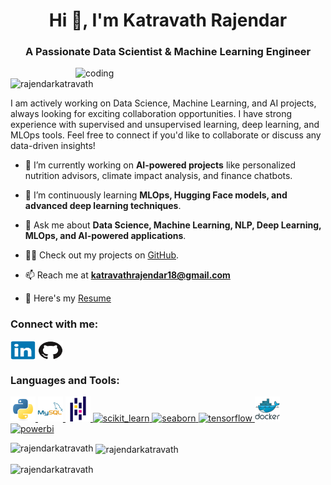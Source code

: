 <h1 align="center">Hi 👋, I'm Katravath Rajendar</h1>
<h3 align="center">A Passionate Data Scientist & Machine Learning Engineer</h3>

<img align="right" alt="coding" width="400" src="https://outlane.co/now/new-shot-programmer.gif">

<p align="left"> <img src="https://komarev.com/ghpvc/?username=rajendarkatravath&label=Profile%20views&color=0e75b6&style=flat" alt="rajendarkatravath" /> </p>

I am actively working on Data Science, Machine Learning, and AI projects, always looking for exciting collaboration opportunities. I have strong experience with supervised and unsupervised learning, deep learning, and MLOps tools. Feel free to connect if you'd like to collaborate or discuss any data-driven insights!

- 🔭 I’m currently working on **AI-powered projects** like personalized nutrition advisors, climate impact analysis, and finance chatbots.

- 🌱 I’m continuously learning **MLOps, Hugging Face models, and advanced deep learning techniques**.

- 💬 Ask me about **Data Science, Machine Learning, NLP, Deep Learning, MLOps, and AI-powered applications**.

- 👨‍💻 Check out my projects on [GitHub](https://github.com/Rajendarkatravath).

- 📫 Reach me at **katravathrajendar18@gmail.com**

- 📄 Here's my [Resume](https://www.linkedin.com/in/rajendar-katravath-461b39216)

<h3 align="left">Connect with me:</h3>
<p align="left">
  <a href="https://linkedin.com/in/katravathrajendar" target="_blank"><img align="center" src="https://raw.githubusercontent.com/devicons/devicon/master/icons/linkedin/linkedin-original.svg" alt="linkedin" height="30" width="40" /></a>
  <a href="https://github.com/Sarkhan2003" target="_blank"><img align="center" src="https://raw.githubusercontent.com/devicons/devicon/master/icons/github/github-original.svg" alt="github" height="30" width="40" /></a>
</p>

<h3 align="left">Languages and Tools:</h3>
<p align="left">
  <a href="https://www.python.org" target="_blank" rel="noreferrer"> <img src="https://raw.githubusercontent.com/devicons/devicon/master/icons/python/python-original.svg" alt="python" width="40" height="40"/> </a>
  <a href="https://www.mysql.com/" target="_blank" rel="noreferrer"> <img src="https://raw.githubusercontent.com/devicons/devicon/master/icons/mysql/mysql-original-wordmark.svg" alt="mysql" width="40" height="40"/> </a>
  <a href="https://pandas.pydata.org/" target="_blank" rel="noreferrer"> <img src="https://raw.githubusercontent.com/devicons/devicon/2ae2a900d2f041da66e950e4d48052658d850630/icons/pandas/pandas-original.svg" alt="pandas" width="40" height="40"/> </a>
  <a href="https://scikit-learn.org/" target="_blank" rel="noreferrer"> <img src="https://upload.wikimedia.org/wikipedia/commons/0/05/Scikit_learn_logo_small.svg" alt="scikit_learn" width="40" height="40"/> </a>
  <a href="https://seaborn.pydata.org/" target="_blank" rel="noreferrer"> <img src="https://seaborn.pydata.org/_images/logo-mark-lightbg.svg" alt="seaborn" width="40" height="40"/> </a>
  <a href="https://www.tensorflow.org/" target="_blank" rel="noreferrer"> <img src="https://www.vectorlogo.zone/logos/tensorflow/tensorflow-icon.svg" alt="tensorflow" width="40" height="40"/> </a>
  <a href="https://www.docker.com/" target="_blank" rel="noreferrer"> <img src="https://raw.githubusercontent.com/devicons/devicon/master/icons/docker/docker-original-wordmark.svg" alt="docker" width="40" height="40"/> </a>
  <a href="https://powerbi.microsoft.com/" target="_blank" rel="noreferrer"> <img src="https://www.vectorlogo.zone/logos/microsoft_powerbi/microsoft_powerbi-icon.svg" alt="powerbi" width="40" height="40"/> </a>
</p>

<p><img align="left" src="https://github-readme-stats.vercel.app/api/top-langs?username=Sarkhan2003&show_icons=true&locale=en&layout=compact" alt="rajendarkatravath" /></p>

<p>&nbsp;<img align="center" src="https://github-readme-stats.vercel.app/api?username=Sarkhan2003&show_icons=true&locale=en" alt="rajendarkatravath" /></p>

<p><img align="center" src="https://github-readme-streak-stats.herokuapp.com/?user=Sarkhan2003&" alt="rajendarkatravath" /></p>

